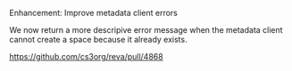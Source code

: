 Enhancement: Improve metadata client errors

We now return a more descripive error message when the metadata client cannot create a space because it already exists.

https://github.com/cs3org/reva/pull/4868
